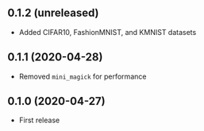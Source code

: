 ## 0.1.2 (unreleased)

- Added CIFAR10, FashionMNIST, and KMNIST datasets

## 0.1.1 (2020-04-28)

- Removed `mini_magick` for performance

## 0.1.0 (2020-04-27)

- First release
